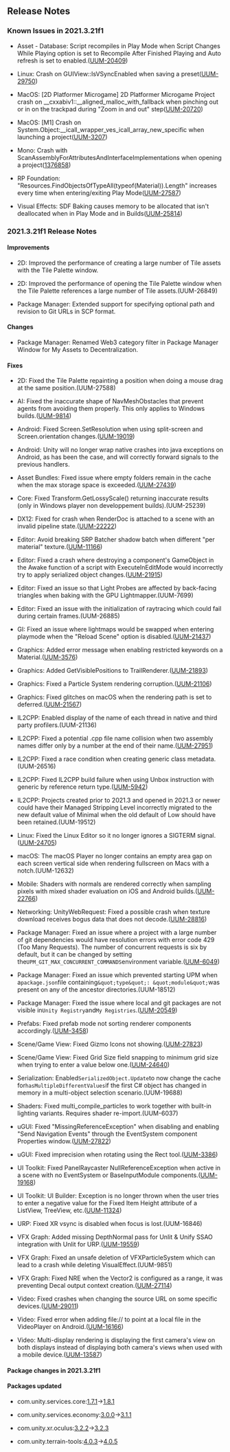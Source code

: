 ## Release Notes

### Known Issues in 2021.3.21f1

-   Asset - Database: Script recompiles in Play Mode when Script Changes While Playing option is set to Recompile After Finished Playing and Auto refresh is set to enabled.([UUM-20409](https://issuetracker.unity3d.com/issues/script-recompiles-in-play-mode-when-script-changes-while-playing-option-is-set-to-recompile-after-finished-playing-and-auto-refresh-is-set-to-enabled))

-   Linux: Crash on GUIView::IsVSyncEnabled when saving a preset([UUM-29750](https://issuetracker.unity3d.com/issues/linux-crash-on-guiview-isvsyncenabled-when-saving-a-preset))

-   MacOS: \[2D Platformer Microgame\] 2D Platformer Microgame Project crash on \_\_cxxabiv1::\_\_aligned_malloc_with_fallback when pinching out or in on the trackpad during "Zoom in and out" step([UUM-20720](https://issuetracker.unity3d.com/issues/m1-2d-platformer-microgame-2d-platformer-microgame-project-crash-on-cxxabiv1-aligned-malloc-with-fallback-when-pinching-out-or-in-on-the-trackpad-during-zoom-in-and-out-step))

-   MacOS: \[M1\] Crash on System.Object:\_\_icall_wrapper_ves_icall_array_new_specific when launching a project([UUM-3207](https://issuetracker.unity3d.com/issues/m1-crash-on-system-dot-object-icall-wrapper-ves-icall-array-new-specific-when-launching-a-project))

-   Mono: Crash with ScanAssemblyForAttributesAndInterfaceImplementations when opening a project([1376858](https://issuetracker.unity3d.com/issues/crash-with-scanassemblyforattributesandinterfaceimplementations-when-opening-a-project))

-   RP Foundation: \"Resources.FindObjectsOfTypeAll(typeof(Material)).Length\" increases every time when entering/exiting Play Mode([UUM-27587](https://issuetracker.unity3d.com/issues/resources-dot-findobjectsoftypeall-typeof-material-dot-length-increases-every-time-when-entering-slash-exiting-play-mode))

-   Visual Effects: SDF Baking causes memory to be allocated that isn\'t deallocated when in Play Mode and in Builds([UUM-25814](https://issuetracker.unity3d.com/issues/sdf-baking-causes-memory-to-be-allocated-that-isnt-deallocated-when-in-play-mode-and-in-builds))

### 2021.3.21f1 Release Notes

#### Improvements

-   2D: Improved the performance of creating a large number of Tile assets with the Tile Palette window.

-   2D: Improved the performance of opening the Tile Palette window when the Tile Palette references a large number of Tile assets.(UUM-26849)

-   Package Manager: Extended support for specifying optional path and revision to Git URLs in SCP format.

#### Changes

-   Package Manager: Renamed Web3 category filter in Package Manager Window for My Assets to Decentralization.

#### Fixes

-   2D: Fixed the Tile Palette repainting a position when doing a mouse drag at the same position.(UUM-27588)

-   AI: Fixed the inaccurate shape of NavMeshObstacles that prevent agents from avoiding them properly. This only applies to Windows builds.([UUM-9814](https://issuetracker.unity3d.com/issues/windows-agent-moves-into-obstacles-when-moving-towards-the-destination-in-builds))

-   Android: Fixed Screen.SetResolution when using split-screen and Screen.orientation changes.([UUM-19019](https://issuetracker.unity3d.com/issues/android-screen-dot-setresolution-doesnt-work-in-split-view-when-setting-screen-orientation-different-from-the-orientation-of-the-device))

-   Android: Unity will no longer wrap native crashes into java exceptions on Android, as has been the case, and will correctly forward signals to the previous handlers.

-   Asset Bundles: Fixed issue where empty folders remain in the cache when the max storage space is exceeded.([UUM-27439](https://issuetracker.unity3d.com/issues/cache-folders-remain-empty-after-discarding-the-cached-bundle))

-   Core: Fixed Transform.GetLossyScale() returning inaccurate results (only in Windows player non developpement builds).(UUM-25239)

-   DX12: Fixed for crash when RenderDoc is attached to a scene with an invalid pipeline state.([UUM-22222](https://issuetracker.unity3d.com/issues/crash-on-d3d12getinterface-when-opening-the-project))

-   Editor: Avoid breaking SRP Batcher shadow batch when different \"per material\" texture.([UUM-11166](https://issuetracker.unity3d.com/issues/srp-batcher-cant-batch-draw-calls-during-mainlightshadow-pass-when-readtexturealpha-is-enabled))

-   Editor: Fixed a crash where destroying a component\'s GameObject in the Awake function of a script with ExecuteInEditMode would incorrectly try to apply serialized object changes.([UUM-21915](https://issuetracker.unity3d.com/issues/crash-on-modulemetadatabindings-getmoduleincludesettingforobject-when-enabling-gameobject))

-   Editor: Fixed an issue so that Light Probes are affected by back-facing triangles when baking with the GPU Lightmapper.(UUM-7699)

-   Editor: Fixed an issue with the initialization of raytracing which could fail during certain frames.(UUM-26885)

-   GI: Fixed an issue where lightmaps would be swapped when entering playmode when the \"Reload Scene\" option is disabled.([UUM-21437](https://issuetracker.unity3d.com/issues/multiscene-lightmaps-are-swapped-when-entering-the-play-mode-for-the-first-time-after-loading-a-scene-when-reload-scene-is-disabled))

-   Graphics: Added error message when enabling restricted keywords on a Material.([UUM-3576](https://issuetracker.unity3d.com/issues/crash-on-vkgetinstanceprocaddr-and-drawbuffersbatchmodeenabling-with-keyword-instancing-on-when-using-vulkan-opengles-and-metal))

-   Graphics: Added GetVisiblePositions to TrailRenderer.([UUM-21893](https://issuetracker.unity3d.com/issues/trailrenderer-dot-getpositions-returns-invisible-points))

-   Graphics: Fixed a Particle System rendering corruption.([UUM-21106](https://issuetracker.unity3d.com/issues/android-vulkan-visualisation-corruption-occurs-when-rendering-particles-to-render-texture))

-   Graphics: Fixed glitches on macOS when the rendering path is set to deferred.([UUM-21567](https://issuetracker.unity3d.com/issues/m1-glitches-and-graphical-artifacts-are-appearing-when-rendering-path-is-set-to-deferred-using-the-built-in-render-pipeline))

-   IL2CPP: Enabled display of the name of each thread in native and third party profilers.(UUM-21136)

-   IL2CPP: Fixed a potential .cpp file name collision when two assembly names differ only by a number at the end of their name.([UUM-27951](https://issuetracker.unity3d.com/issues/il2cpp-build-can-fail-when-2-assembly-definitions-have-similar-names))

-   IL2CPP: Fixed a race condition when creating generic class metadata.(UUM-26516)

-   IL2CPP: Fixed IL2CPP build failure when using Unbox instruction with generic by reference return type.([UUM-5942](https://issuetracker.unity3d.com/issues/il2cpp-build-fails-when-using-an-assembly-renamed-via-sentrys-assembly-alias-tool))

-   IL2CPP: Projects created prior to 2021.3 and opened in 2021.3 or newer could have their Managed Stripping Level incorrectly migrated to the new default value of Minimal when the old default of Low should have been retained.(UUM-19512)

-   Linux: Fixed the Linux Editor so it no longer ignores a SIGTERM signal.([UUM-24705](https://issuetracker.unity3d.com/issues/linux-editor-ignores-sigterm-signal-when-using-command-kill))

-   macOS: The macOS Player no longer contains an empty area gap on each screen vertical side when rendering fullscreen on Macs with a notch.(UUM-12632)

-   Mobile: Shaders with normals are rendered correctly when sampling pixels with mixed shader evaluation on iOS and Android builds.([UUM-22766](https://issuetracker.unity3d.com/issues/material-is-displayed-incorrectly-when-it-uses-a-normal-map-with-a-mobile-build-target))

-   Networking: UnityWebRequest: Fixed a possible crash when texture download receives bogus data that does not decode.([UUM-28816](https://issuetracker.unity3d.com/issues/downloadhandlertexture-crashes-if-it-downloads-invalid-texture-data))

-   Package Manager: Fixed an issue where a project with a large number of git dependencies would have resolution errors with error code 429 (Too Many Requests). The number of concurrent requests is six by default, but it can be changed by setting the` UPM_GIT_MAX_CONCURRENT_COMMANDS `environment variable.([UUM-6049](https://issuetracker.unity3d.com/issues/rpc-failed-http-429-curl-22-the-requested-url-returned-error-429-error-message-appears-when-executing-git-commands))

-   Package Manager: Fixed an issue which prevented starting UPM when a` package.json `file containing` &quot;type&quot;: &quot;module&quot; `was present on any of the ancestor directories.(UUM-18512)

-   Package Manager: Fixed the issue where local and git packages are not visible in` Unity Registry `and` My Registries `.([UUM-20549](https://issuetracker.unity3d.com/issues/package-is-removed-from-the-scoped-registry-when-installing-the-same-package-from-a-local-disk))

-   Prefabs: Fixed prefab mode not sorting renderer components accordingly.([UUM-3458](https://issuetracker.unity3d.com/issues/order-in-layer-does-not-work-when-previewing-in-prefab-mode))

-   Scene/Game View: Fixed Gizmo Icons not showing.([UUM-27823](https://issuetracker.unity3d.com/issues/icon-of-empty-gameobject-disappears-when-selected))

-   Scene/Game View: Fixed Grid Size field snapping to minimum grid size when trying to enter a value below one.([UUM-24640](https://issuetracker.unity3d.com/issues/grid-size-field-snapping-to-lowest-possible-value-when-the-number-begins-with-zero))

-   Serialization: Enabled` SerializedObject.Update `to now change the cache for` hasMultipleDifferentValues `if the first C# object has changed in memory in a multi-object selection scenario.(UUM-19688)

-   Shaders: Fixed multi_compile_particles to work together with built-in lighting variants. Requires shader re-import.(UUM-6037)

-   uGUI: Fixed \"MissingReferenceException\" when disabling and enabling \"Send Navigation Events\" through the EventSystem component Properties window.([UUM-27822](https://issuetracker.unity3d.com/issues/missingreferenceexception-thrown-when-disabling-and-enabling-send-navigation-events-through-component-properties-window))

-   uGUI: Fixed imprecision when rotating using the Rect tool.([UUM-3386](https://issuetracker.unity3d.com/issues/large-ish-float-error-margins-when-using-the-rect-tool-to-rotate-a-3d-object))

-   UI Toolkit: Fixed PanelRaycaster NullReferenceException when active in a scene with no EventSystem or BaseInputModule components.([UUM-19168](https://issuetracker.unity3d.com/issues/forma-render-nullreferenceexception-in-unityengine-dot-uielements-dot-panelraycaster-dot-raycast-during-runtime))

-   UI Toolkit: UI Builder: Exception is no longer thrown when the user tries to enter a negative value for the Fixed Item Height attribute of a ListView, TreeView, etc.([UUM-11324](https://issuetracker.unity3d.com/issues/argumentoutofrangeexception-value-needs-to-be-positive-for-virtualization-is-thrown-when-adjusting-fixed-item-height-into-the-negatives))

-   URP: Fixed XR vsync is disabled when focus is lost.(UUM-16846)

-   VFX Graph: Added missing DepthNormal pass for Unlit &amp; Unify SSAO integration with Unlit for URP.([UUM-19559](https://issuetracker.unity3d.com/issues/vfx-graph-opaque-unlit-output-dont-write-to-depth))

-   VFX Graph: Fixed an unsafe deletion of VFXParticleSystem which can lead to a crash while deleting VisualEffect.(UUM-9851)

-   VFX Graph: Fixed NRE when the Vector2 is configured as a range, it was preventing Decal output context creation.([UUM-27114](https://issuetracker.unity3d.com/issues/vfx-graph-does-not-open-when-it-contains-the-output-particle-hdrp-lit-decal-node))

-   Video: Fixed crashes when changing the source URL on some specific devices.([UUM-29011](https://issuetracker.unity3d.com/issues/android-application-crashes-when-changing-the-source-url-of-a-video-player-in-android-v2))

-   Video: Fixed error when adding file:// to point at a local file in the VideoPlayer on Android.([UUM-16166](https://issuetracker.unity3d.com/issues/videoplayer-dot-url-on-android-does-not-work-with-file-uri-scheme-when-using-vp8-slash-webm-file))

-   Video: Multi-display rendering is displaying the first camera\'s view on both displays instead of displaying both camera\'s views when used with a mobile device.([UUM-13587](https://issuetracker.unity3d.com/issues/multi-display-rendering-is-displaying-the-first-cameras-view-on-both-displays-instead-of-displaying-both-cameras-views-when-used-with-a-mobile-device))

#### Package changes in 2021.3.21f1

#### Packages updated

-   com.unity.services.core:[1.7.1](https://docs.unity3d.com/Packages/com.unity.services.core@1.7//changelog/CHANGELOG.html)&#x2192;[1.8.1](https://docs.unity3d.com/Packages/com.unity.services.core@1.8//changelog/CHANGELOG.html)

-   com.unity.services.economy:[3.0.0](https://docs.unity3d.com/Packages/com.unity.services.economy@3.0//changelog/CHANGELOG.html)&#x2192;[3.1.1](https://docs.unity3d.com/Packages/com.unity.services.economy@3.1//changelog/CHANGELOG.html)

-   com.unity.xr.oculus:[3.2.2](https://docs.unity3d.com/Packages/com.unity.xr.oculus@3.2//changelog/CHANGELOG.html)&#x2192;[3.2.3](https://docs.unity3d.com/Packages/com.unity.xr.oculus@3.2//changelog/CHANGELOG.html)

-   com.unity.terrain-tools:[4.0.3](https://docs.unity3d.com/Packages/com.unity.terrain-tools@4.0//changelog/CHANGELOG.html)&#x2192;[4.0.5](https://docs.unity3d.com/Packages/com.unity.terrain-tools@4.0//changelog/CHANGELOG.html)
